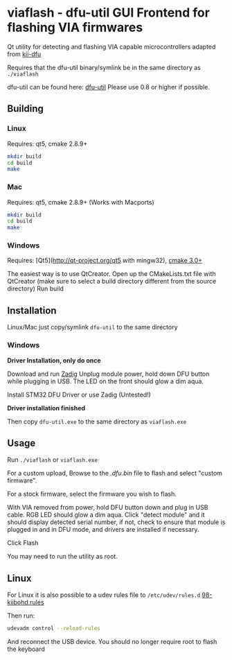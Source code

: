 viaflash - dfu-util GUI Frontend for flashing VIA firmwares
=======================================

Qt utility for detecting and flashing VIA capable microcontrollers
adapted from [kii-dfu](http://github.com/kiibohd/kii-dfu)

Requires that the dfu-util binary/symlink be in the same directory as `./viaflash`

dfu-util can be found here: [dfu-util](http://dfu-util.gnumonks.org/)
Please use 0.8 or higher if possible.


Building
--------

### Linux

Requires: qt5, cmake 2.8.9+

```bash
mkdir build
cd build
make
```


### Mac

Requires: qt5, cmake 2.8.9+
(Works with Macports)

```bash
mkdir build
cd build
make
```


### Windows

Requires: [Qt5](http://qt-project.org/qt5 with mingw32), [cmake 3.0+](http://www.cmake.org/download/)

The easiest way is to use QtCreator.
Open up the CMakeLists.txt file with QtCreator (make sure to select a build directory different from the source directory)
Run build



Installation
------------

Linux/Mac just copy/symlink `dfu-util` to the same directory


### Windows

**Driver Installation, only do once**

Download and run [Zadig](http://zadig.akeo.ie/)
Unplug module power, hold down DFU button while plugging in USB.  The LED on the front should glow a dim aqua.

Install STM32 DFU Driver or use Zadig (Untested!) 

**Driver installation finished**


Then copy `dfu-util.exe` to the same directory as `viaflash.exe`



Usage
-----

Run `./viaflash` or `viaflash.exe`

For a custom upload, Browse to the *.dfu.bin* file to flash and select "custom firmware".

For a stock firmware, select the firmware you wish to flash.

With VIA removed from power, hold DFU button down and plug in USB cable.  RGB LED should glow a dim aqua.  Click "detect module" and it should display detected serial number, if not, check to ensure that module is plugged in and in DFU mode, and drivers are installed if necessary.

Click Flash


You may need to run the utility as root.


Linux
-----

For Linux it is also possible to a udev rules file to `/etc/udev/rules.d`
[98-kiibohd.rules](https://github.com/kiibohd/controller/blob/master/98-kiibohd.rules)

Then run:
```bash
udevadm control --reload-rules
```

And reconnect the USB device.
You should no longer require root to flash the keyboard


